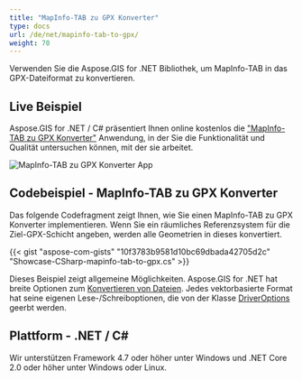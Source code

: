 ```yaml
---
title: "MapInfo-TAB zu GPX Konverter"
type: docs
url: /de/net/mapinfo-tab-to-gpx/
weight: 70
---
```


Verwenden Sie die Aspose.GIS for .NET Bibliothek, um MapInfo-TAB in das GPX-Dateiformat zu konvertieren.

## **Live Beispiel**

Aspose.GIS for .NET / C# präsentiert Ihnen online kostenlos die ["MapInfo-TAB zu GPX Konverter"](https://products.aspose.app/gis/conversion/mapinfo-tab-to-gpx) Anwendung, in der Sie die Funktionalität und Qualität untersuchen können, mit der sie arbeitet.

![MapInfo-TAB zu GPX Konverter App](conversion.png)

## **Codebeispiel - MapInfo-TAB zu GPX Konverter**

Das folgende Codefragment zeigt Ihnen, wie Sie einen MapInfo-TAB zu GPX Konverter implementieren. Wenn Sie ein räumliches Referenzsystem für die Ziel-GPX-Schicht angeben, werden alle Geometrien in dieses konvertiert. 

{{< gist "aspose-com-gists" "10f3783b9581d10bc69dbada42705d2c" "Showcase-CSharp-mapinfo-tab-to-gpx.cs" >}}

Dieses Beispiel zeigt allgemeine Möglichkeiten. Aspose.GIS for .NET hat breite Optionen zum [Konvertieren von Dateien](https://docs.aspose.com/gis/net/vector-layers/). Jedes vektorbasierte Format hat seine eigenen Lese-/Schreiboptionen, die von der Klasse [DriverOptions](https://reference.aspose.com/gis/net/aspose.gis/driveroptions) geerbt werden.

## **Plattform - .NET / C#**

Wir unterstützen Framework 4.7 oder höher unter Windows und .NET Core 2.0 oder höher unter Windows oder Linux.
